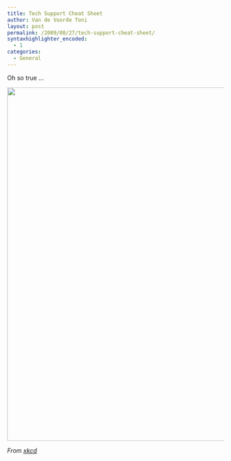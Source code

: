 ```yaml
---
title: Tech Support Cheat Sheet
author: Van de Voorde Toni
layout: post
permalink: /2009/08/27/tech-support-cheat-sheet/
syntaxhighlighter_encoded:
  - 1
categories:
  - General
---
```

Oh so true &#8230;

[<img alt="" src="http://imgs.xkcd.com/comics/tech_support_cheat_sheet.png" title="tech_support_cheat_sheet" class="aligncenter" width="732" height="823" />][1]

*From <a target="_blank" href="http://xkcd.com/627/">xkcd</a>*

 [1]: http://xkcd.com/627/